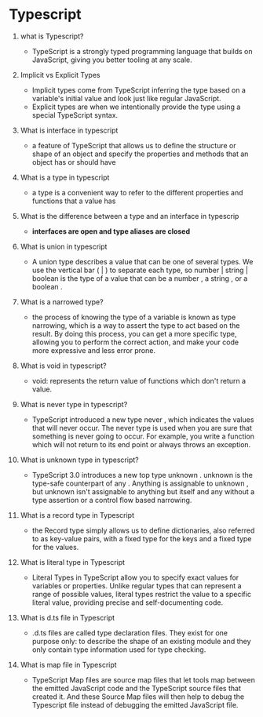# Typescript

1.  what is Typescript?
    - TypeScript is a strongly typed programming language that builds on JavaScript, giving you better tooling at any scale.
2.  Implicit vs Explicit Types
    - Implicit types come from TypeScript inferring the type based on a variable's initial value and look just like regular JavaScript.
    - Explicit types are when we intentionally provide the type using a special TypeScript syntax.
3.  What is interface in typescript
    - a feature of TypeScript that allows us to define the structure or shape of an object and specify the properties and methods that an object has or should have
4.  What is a type in typescript
    - a type is a convenient way to refer to the different properties and functions that a value has
5.  What is the difference between a type and an interface in typescrip
    - **interfaces are open and type aliases are closed**
6.  What is union in typescript
    - A union type describes a value that can be one of several types. We use the vertical bar ( | ) to separate each type, so number | string | boolean is the type of a value that can be a number , a string , or a boolean .
7.  What is a narrowed type?
    - the process of knowing the type of a variable is known as type narrowing, which is a way to assert the type to act based on the result. By doing this process, you can get a more specific type, allowing you to perform the correct action, and make your code more expressive and less error prone.
8.  What is void in typescript?
    - void: represents the return value of functions which don't return a value.
9.  What is never type in typescript?

    - TypeScript introduced a new type never , which indicates the values that will never occur. The never type is used when you are sure that something is never going to occur. For example, you write a function which will not return to its end point or always throws an exception.

10. What is unknown type in typescript?

    - TypeScript 3.0 introduces a new top type unknown . unknown is the type-safe counterpart of any . Anything is assignable to unknown , but unknown isn't assignable to anything but itself and any without a type assertion or a control flow based narrowing.

11. What is a record type in Typescript

    - the Record type simply allows us to define dictionaries, also referred to as key-value pairs, with a fixed type for the keys and a fixed type for the values.

12. What is literal type in Typescript

    - Literal Types in TypeScript allow you to specify exact values for variables or properties. Unlike regular types that can represent a range of possible values, literal types restrict the value to a specific literal value, providing precise and self-documenting code.

13. What is d.ts file in Typescript

    - .d.ts files are called type declaration files. They exist for one purpose only: to describe the shape of an existing module and they only contain type information used for type checking.

14. What is map file in Typescript
    - TypeScript Map files are source map files that let tools map between the emitted JavaScript code and the TypeScript source files that created it. And these Source Map files will then help to debug the Typescript file instead of debugging the emitted JavaScript file.
